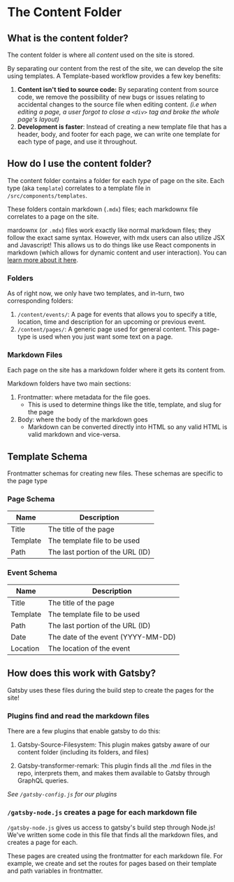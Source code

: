 # The Content Folder

## What is the content folder?

The content folder is where all _content_ used on the site is stored.

By separating our content from the rest of the site, we can develop the site using templates. A Template-based workflow provides a few key benefits:

1. **Content isn't tied to source code:** By separating content from source code, we remove the possibility of new bugs or issues relating to accidental changes to the source file when editing content. _(i.e when editing a page, a user forgot to close a `<div>` tag and broke the whole page's layout)_
2. **Development is faster**: Instead of creating a new template file that has a header, body, and footer for each page, we can write one template for each type of page, and use it throughout.

## How do I use the content folder?

The content folder contains a folder for each _type_ of page on the site. Each type (aka `template`) correlates to a template file in `/src/components/templates`.

These folders contain markdown (`.mdx`) files; each markdownx file correlates to a page on the site.

mardownx (or `.mdx`) files work exactly like normal markdown files; they follow the exact same syntax. However, with mdx users can also utilize JSX and Javascript! This allows us to do things like use React components in markdown (which allows for dynamic content and user interaction).
You can [learn more about it here](https://www.gatsbyjs.org/docs/mdx/).

### Folders

As of right now, we only have two templates, and in-turn, two corresponding folders:

1. `/content/events/`: A page for events that allows you to specify a title, location, time and description for an upcoming or previous event.
2. `/content/pages/`: A generic page used for general content. This page-type is used when you just want some text on a page.

### Markdown Files

Each page on the site has a markdown folder where it gets its content from.

Markdown folders have two main sections:

1. Frontmatter: where metadata for the file goes.
   - This is used to determine things like the title, template, and slug for the page
2. Body: where the body of the markdown goes
   - Markdown can be converted directly into HTML so any valid HTML is valid markdown and vice-versa.

## Template Schema

Frontmatter schemas for creating new files. These schemas are specific to the page type

### Page Schema

| Name     | Description                      |
| -------- | -------------------------------- |
| Title    | The title of the page            |
| Template | The template file to be used     |
| Path     | The last portion of the URL (ID) |

### Event Schema

| Name     | Description                        |
| -------- | ---------------------------------- |
| Title    | The title of the page              |
| Template | The template file to be used       |
| Path     | The last portion of the URL (ID)   |
| Date     | The date of the event (YYYY-MM-DD) |
| Location | The location of the event          |

## How does this work with Gatsby?

Gatsby uses these files during the build step to create the pages for the site!

### Plugins find and read the markdown files

There are a few plugins that enable gatsby to do this:

1. Gatsby-Source-Filesystem: This plugin makes gatsby aware of our content folder (including its folders, and files)

2. Gatsby-transformer-remark: This plugin finds all the .md files in the repo, interprets them, and makes them available to Gatsby through GraphQL queries.

_See `/gatsby-config.js` for our plugins_

### `/gatsby-node.js` creates a page for each markdown file

`/gatsby-node.js` gives us access to gatsby's build step through Node.js! We've written some code in this file that finds all the markdown files, and creates a page for each.

These pages are created using the frontmatter for each markdown file. For example, we create and set the routes for pages based on their template and path variables in frontmatter.
